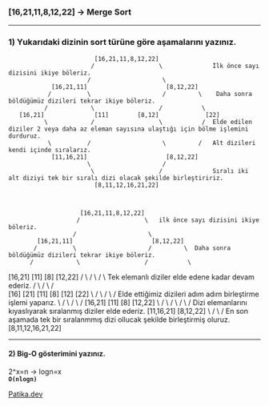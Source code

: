 ### [16,21,11,8,12,22] -> Merge Sort
***
### 1) Yukarıdaki dizinin sort türüne göre aşamalarını yazınız.
                         
                            [16,21,11,8,12,22]
                           /                  \              İlk önce sayı dizisini ikiye böleriz.   
                          /                    \              
                [16,21,11]                      [8,12,22]
               /          \                    /         \    Daha sonra böldüğümüz dizileri tekrar ikiye böleriz.
              /            \                  /           \
       [16,21]              [11]        [8,12]             [22]
              \            /                  \           /  Elde edilen diziler 2 veya daha az eleman sayısına ulaştığı için bölme işlemini durduruz.
               \          /                    \         /   Alt dizileri kendi içinde sıralarız.
                [11,16,21]                      [8,12,22]                       
                          \                    /
                           \                  /              Sıralı iki alt diziyi tek bir sıralı dizi olacak şekilde birleştiririz.
                            [8,11,12,16,21,22]
                            
                            
                            
                        [16,21,11,8,12,22]
                       /                  \   ilk önce sayı dizisini ikiye böleriz.
                      /                    \
            [16,21,11]                      [8,12,22]
           /          \                    /         \  Daha sonra böldüğümüz dizileri tekrar ikiye böleriz.
          /            \                  /           \
   [16,21]              [11]            [8]            [12,22]
   /      \             /                  \           /      \ Tek elemanlı diziler elde edene kadar devam ederiz.
  /        \           /                    \         /        \
[16]      [21]       [11]                   [8]     [12]       [22]
  \        /           \                    /         \        /    Elde ettiğimiz dizileri adım adım birleştirme işlemi yaparız.
   \      /             \                  /           \      /
    [16,21]             [11]             [8]            [12,22]
          \            /                    \          /
           \          /                      \        /            Dizi elemanlarını kıyaslıyarak sıralanmış diziler elde ederiz.
            [11,16,21]                       [8,12,22]
                      \                     /
                       \                   /                        En son aşamada tek bir sıralanmmış dizi ollucak şekilde birleştirmiş oluruz.
                         [8,11,12,16,21,22]
***
#### 2) Big-O gösterimini yazınız.
2^x=n -> logn=x  <br>
<b>```O(nlogn)``` <br></b>

[Patika.dev](https://app.patika.dev/kadergin)
